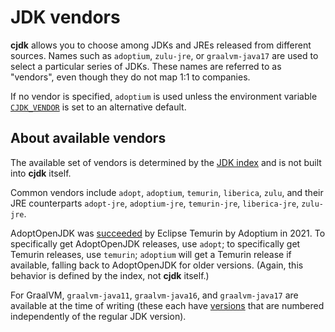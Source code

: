 <!--
This file is part of cjdk.
Copyright 2022 Board of Regents of the University of Wisconsin System
SPDX-License-Identifier: MIT
--->

# JDK vendors

**cjdk** allows you to choose among JDKs and JREs released from different
sources. Names such as `adoptium`, `zulu-jre`, or `graalvm-java17` are used to
select a particular series of JDKs. These names are referred to as "vendors",
even though they do not map 1:1 to companies.

If no vendor is specified, `adoptium` is used unless the environment variable
[`CJDK_VENDOR`](environ-cjdk-vendor) is set to an alternative default.

## About available vendors

The available set of vendors is determined by the [JDK index](./jdk-index.md)
and is not built into **cjdk** itself.

Common vendors include `adopt`, `adoptium`, `temurin`, `liberica`, `zulu`, and
their JRE counterparts `adopt-jre`, `adoptium-jre`, `temurin-jre`,
`liberica-jre`, `zulu-jre`.

AdoptOpenJDK was
[succeeded](https://blog.adoptium.net/2021/08/adoptium-celebrates-first-release/)
by Eclipse Temurin by Adoptium in 2021. To specifically get AdoptOpenJDK
releases, use `adopt`; to specifically get Temurin releases, use `temurin`;
`adoptium` will get a Temurin release if available, falling back to
AdoptOpenJDK for older versions. (Again, this behavior is defined by the index,
not **cjdk** itself.)

For GraalVM, `graalvm-java11`, `graalvm-java16`, and `graalvm-java17` are
available at the time of writing (these each have [versions](./versions.md)
that are numbered independently of the regular JDK version).
